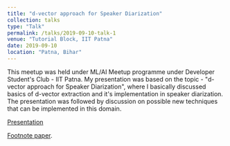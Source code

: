 ```yaml
---
title: "d-vector approach for Speaker Diarization"
collection: talks
type: "Talk"
permalink: /talks/2019-09-10-talk-1
venue: "Tutorial Block, IIT Patna"
date: 2019-09-10
location: "Patna, Bihar"
---
```


This meetup was held under ML/AI Meetup programme under Developer Student's Club - IIT Patna. My presentation was based on the topic - "d-vector approach for Speaker Diarization", where I basically discussed basics of d-vector extraction and it's implementation in speaker diarization. 
The presentation was followed by discussion on possible new techniques that can be implemented in this domain.

[Presentation](https://drive.google.com/file/d/1G8sN8UDsB2DteQB2Vy5v8vxi3a9yemgs/view?usp=sharing)

[Footnote paper](https://static.googleusercontent.com/media/research.google.com/en//pubs/archive/41939.pdf).